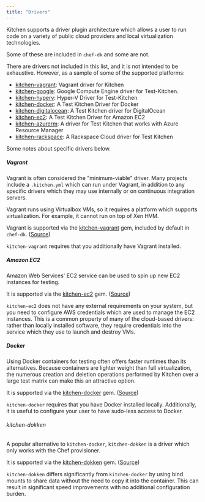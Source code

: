 ```yaml
---
title: "Drivers"
---
```


Kitchen supports a driver plugin architecture which allows a user to run code
on a variety of public cloud providers and local virtualization technologies.

Some of these are included in `chef-dk` and some are not.

There are drivers not included in this list, and it is not intended to be
exhaustive. However, as a sample of some of the supported platforms:

- [kitchen-vagrant](https://github.com/test-kitchen/kitchen-vagrant): Vagrant driver for Kitchen
- [kitchen-google](https://github.com/test-kitchen/kitchen-google): Google Compute Engine driver for Test-Kitchen.
- [kitchen-hyperv](https://github.com/test-kitchen/kitchen-hyperv): Hyper-V Driver for Test-Kitchen
- [kitchen-docker](https://github.com/test-kitchen/kitchen-docker): A Test Kitchen Driver for Docker
- [kitchen-digitalocean](https://github.com/test-kitchen/kitchen-digitalocean): A Test Kitchen driver for DigitalOcean
- [kitchen-ec2](https://github.com/test-kitchen/kitchen-ec2): A Test Kitchen Driver for Amazon EC2
- [kitchen-azurerm](https://github.com/test-kitchen/kitchen-azurerm): A driver for Test Kitchen that works with Azure Resource Manager
- [kitchen-rackspace](https://github.com/test-kitchen/kitchen-rackspace): A Rackspace Cloud driver for Test Kitchen

Some notes about specific drivers below.


##### Vagrant

Vagrant is often considered the "minimum-viable" driver. Many projects include
a `.kitchen.yml` which can run under Vagrant, in addition to any specific
drivers which they may use internally or on continuous integration servers.

Vagrant runs using Virtualbox VMs, so it requires a platform which supports
virtualization. For example, it cannot run on top of Xen HVM.

Vagrant is supported via the
[kitchen-vagrant](https://rubygems.org/gems/kitchen-vagrant) gem, included by
default in `chef-dk`.
([Source](https://github.com/test-kitchen/kitchen-vagrant))

`kitchen-vagrant` requires that you additionally have Vagrant installed.


##### Amazon EC2

Amazon Web Services' EC2 service can be used to spin up new EC2 instances for
testing.

It is supported via the [kitchen-ec2](https://rubygems.org/gems/kitchen-ec2)
gem.
([Source](https://github.com/test-kitchen/kitchen-ec2))

`kitchen-ec2` does not have any external requirements on your system, but you
need to configure AWS credentials which are used to manage the EC2 instances.
This is a common property of many of the cloud-based drivers: rather than
locally installed software, they require credentials into the service which
they use to launch and destroy VMs.

##### Docker

Using Docker containers for testing often offers faster runtimes than its
alternatives. Because containers are lighter weight than full virtualization,
the numerous creation and deletion operations performed by Kitchen over a large
test matrix can make this an attractive option.

It is supported via the
[kitchen-docker](https://rubygems.org/gems/kitchen-docker)
gem.
([Source](https://github.com/test-kitchen/kitchen-docker))

`kitchen-docker` requires that you have Docker installed locally. Additionally,
it is useful to configure your user to have sudo-less access to Docker.

###### kitchen-dokken

A popular alternative to `kitchen-docker`, `kitchen-dokken` is a driver which
only works with the Chef provisioner.

It is supported via the
[kitchen-dokken](https://rubygems.org/gems/kitchen-dokken) gem.
([Source](https://github.com/someara/kitchen-dokken))

`kitchen-dokken` differs significantly from `kitchen-docker` by using bind
mounts to share data without the need to copy it into the container.
This can result in significant speed improvements with no additional
configuration burden.
